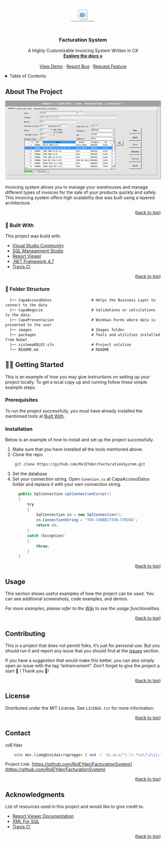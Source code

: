 <div id="top"></div>
<!--
*** Thanks for checking out the Best-README-Template. If you have a suggestion
*** that would make this better, please fork the repo and create a pull request
*** or simply open an issue with the tag "enhancement".
*** Don't forget to give the project a star!
*** Thanks again! Now go create something AMAZING! :D
-->



<!-- PROJECT SHIELDS -->
<!--
*** I'm using markdown "reference style" links for readability.
*** Reference links are enclosed in brackets [ ] instead of parentheses ( ).
*** See the bottom of this document for the declaration of the reference variables
*** for contributors-url, forks-url, etc. This is an optional, concise syntax you may use.
*** https://www.markdownguide.org/basic-syntax/#reference-style-links
-->




<!-- PROJECT LOGO -->
<br />
<div align="center">
  <a href="https://github.com/RolEYder/FacturationSystem">
    <img src="images/logo.jpeg" alt="Logo" width="80" height="80">
  </a>

  <h3 align="center">Facturation System</h3>

  <p align="center">
  A Highly Customizable Invoicing System Written in C#
    <br />
    <a href="https://github.com/RolEYder/FacturationSystem"><strong>Explore the docs »</strong></a>
    <br />
    <br />
    <a href="https://github.com/RolEYder/FacturationSystem">View Demo</a>
    ·
    <a href="https://github.com/RolEYder/FacturationSystem/issues">Report Bug</a>
    ·
    <a href="https://github.com/RolEYder/FacturationSystem/issues">Request Feature</a>
  </p>
</div>



<!-- TABLE OF CONTENTS -->
<details>
  <summary>Table of Contents</summary>
  <ol>
    <li>
      <a href="#about-the-project"> About The Project</a>
      <ul>
        <li><a href="#built-with"> 🔧 Built With</a></li>
         <li><a href="#folder-structure"> 📂 Folder Structure</a></li>
      </ul>
    </li>
    <li>
      <a href="#getting-started"> 🏃‍♂️ Getting Started</a>
      <ul>
        <li><a href="#prerequisites">Prerequisites</a></li>
        <li><a href="#installation">Installation</a></li>
      </ul>
    </li>
    <li><a href="#usage">Usage</a></li>
    <li><a href="#contributing">Contributing</a></li>
    <li><a href="#license">License</a></li>
    <li><a href="#contact">Contact</a></li>
    <li><a href="#acknowledgments">Acknowledgments</a></li>
  </ol>
</details>



<!-- ABOUT THE PROJECT -->
## About The Project

  <a href="images/screenshot.png">
    <img src="images/screenshot.png" alt="Products Preview">
  </a>

Invoicing system allows you to manage your warehouses and manage different types of invoices for the sale of your products quickly and safely. This invoicing system offers high scalability due was built using a layered architecture. 



<p align="right">(<a href="#top">back to top</a>)</p>



### 🔧 Built With 

This project was build with: 

* [Visual Studio Community](https://visualstudio.microsoft.com/vs/community/)
* [SQL Management Studio](https://docs.microsoft.com/en-us/sql/ssms/download-sql-server-management-studio-ssms?view=sql-server-ver15)
* [Report Viewer](https://docs.microsoft.com/en-us/sql/reporting-services/application-integration/integrating-reporting-services-using-reportviewer-controls-get-started?view=sql-server-ver15)
* [.NET Framework 4.7](https://dotnet.microsoft.com/en-us/download/dotnet-framework/net47)
* [Travis CI](https://www.travis-ci.com/)

<p align="right">(<a href="#top">back to top</a>)</p>

### 📂 Folder Structure
```
  ├── CapaAccesoDatos                  # Helps the Business Layer to connect to the data
  ├── CapaNegocio                      # Validations or calculations to the data.
  ├── CapaPresentacion                 # Windows Forms where data is presented to the user
  ├── images                           # Images folder
  ├── packages                         # Tools and utilities installed from NuGet
  ├── sistemaROLEY.sln                 # Project solution
  └── README.md                        # README
```

<!-- GETTING STARTED -->
## 🏃‍♂️ Getting Started

This is an example of how you may give instructions on setting up your project locally.
To get a local copy up and running follow these simple example steps.

### Prerequisites

To run the project successfully, you must have already installed the mentioned tools at <a href="#built-with"> Built With</a>.


### Installation

Below is an example of how to install and set up the project successfully. 


1. Make sure that you have installed all the tools mentioned above. 
2. Clone the repo
   ```bash
    git clone https://github.com/RolEYder/FacturationSystem.git
   ```
3. Set the database
4. Set your connection string. Open `Conexion.cs` at CapaAccesoDatos folder and replace it with your own connection string.
  ```csharp 
        public SqlConnection sqlConnectionCursor()
        {
            try
            {
                SqlConnection cn = new SqlConnection();
                cn.ConnectionString = "YOU-CONNECTION-STRING";
                return cn;
            }
            catch (Exception)
            {
                throw;
            }
        }
  ```


<p align="right">(<a href="#top">back to top</a>)</p>



<!--   EXAMPLES -->
## Usage
This section shows useful examples of how the project can be used. You can see additional screenshots, code examples, and demos. 

_For more examples, please refer to the [Wiki](https://github.com/RolEYder/FacturationSystem/wiki) to see the usage functionalities_.

<p align="right">(<a href="#top">back to top</a>)</p>



<!-- CONTRIBUTING -->
## Contributing


This is a project that does not permit folks, it’s just for personal use. But you should run it and report any issue that you should find at the [issues](https://github.com/RolEYder/FacturationSystem/issues) section. 

If you have a suggestion that would make this better, you can also simply open an issue with the tag “enhancement”. Don’t forget to give the project a start 🌟 ! Thank you 🙏!

<p align="right">(<a href="#top">back to top</a>)</p>


<!-- LICENSE -->
## License

Distributed under the MIT License. See `LICENSE.txt` for more information.

<p align="right">(<a href="#top">back to top</a>)</p>



<!-- CONTACT -->
## Contact

rolEYder
```sh
    echo moc.liamg@zaidaicragreggor | sed -r 'G;:a;s/^(.)(.*\n)/\2\1/;ta;s/\n//' 
```

Project Link: [https://github.com/RolEYder/FacturationSystem](https://github.com/RolEYder/FacturationSystem)

<p align="right">(<a href="#top">back to top</a>)</p>



<!-- ACKNOWLEDGMENTS -->
## Acknowledgments

List of resources used in this project and would like to give credit to. 

* [Report Viewer Documentation](https://docs.microsoft.com/en-us/sql/reporting-services/application-integration/integrating-reporting-services-using-reportviewer-controls-get-started?view=sql-server-ver15)
* [XML For SQL](https://docs.microsoft.com/en-us/sql/relational-databases/xml/for-xml-sql-server?view=sql-server-ver15)
* [Travis CI](https://www.travis-ci.com/)


<p align="right">(<a href="#top">back to top</a>)</p>



<!-- MARKDOWN LINKS & IMAGES -->
<!-- https://www.markdownguide.org/basic-syntax/#reference-style-links -->
[contributors-shield]: https://img.shields.io/github/contributors/othneildrew/Best-README-Template.svg?style=for-the-badge
[contributors-url]: https://github.com/RolEYder/FacturationSystem/graphs/contributors
[forks-shield]: https://img.shields.io/github/forks/othneildrew/Best-README-Template.svg?style=for-the-badge
[forks-url]: https://github.com/RolEYder/FacturationSystem/network/members
[stars-shield]: https://img.shields.io/github/stars/othneildrew/Best-README-Template.svg?style=for-the-badge
[stars-url]: https://github.com/RolEYder/FacturationSystem/stargazers
[issues-shield]: https://img.shields.io/github/issues/othneildrew/Best-README-Template.svg?style=for-the-badge
[issues-url]: https://github.com/RolEYder/FacturationSystem/issues
[license-shield]: https://img.shields.io/github/license/othneildrew/Best-README-Template.svg?style=for-the-badge
[license-url]: https://github.com/RolEYder/FacturationSystem/blob/master/LICENSE.txt
[linkedin-shield]: https://img.shields.io/badge/-LinkedIn-black.svg?style=for-the-badge&logo=linkedin&colorB=555
[linkedin-url]: https://linkedin.com/in/othneildrew
[product-screenshot]: [images/screenshot.png](https://example.com/)
